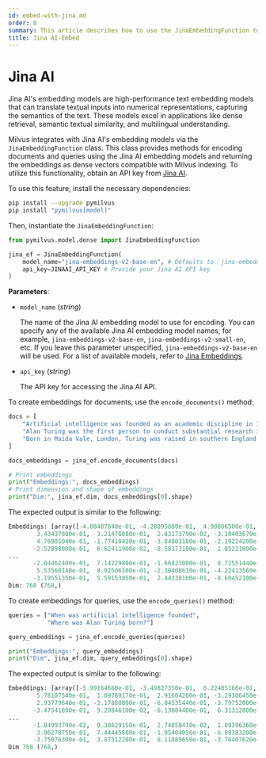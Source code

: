 ```yaml
---
id: embed-with-jina.md
order: 8
summary: This article describes how to use the JinaEmbeddingFunction to encode documents and queries using the Jina AI embedding model.
title: Jina AI-Embed
---
```


# Jina AI

Jina AI's embedding models are high-performance text embedding models that can translate textual inputs into numerical representations, capturing the semantics of the text. These models excel in applications like dense retrieval, semantic textual similarity, and multilingual understanding.

Milvus integrates with Jina AI's embedding models via the `JinaEmbeddingFunction` class. This class provides methods for encoding documents and queries using the Jina AI embedding models and returning the embeddings as dense vectors compatible with Milvus indexing. To utilize this functionality, obtain an API key from [Jina AI](https://jina.ai/embeddings/).

To use this feature, install the necessary dependencies:

```bash
pip install --upgrade pymilvus
pip install "pymilvus[model]"
```

Then, instantiate the `JinaEmbeddingFunction`:

```python
from pymilvus.model.dense import JinaEmbeddingFunction

jina_ef = JinaEmbeddingFunction(
    model_name="jina-embeddings-v2-base-en", # Defaults to `jina-embeddings-v2-base-en`
    api_key=JINAAI_API_KEY # Provide your Jina AI API key
)
```

__Parameters__:

- `model_name` (*string*)
  
  The name of the Jina AI embedding model to use for encoding. You can specify any of the available Jina AI embedding model names, for example, `jina-embeddings-v2-base-en`, `jina-embeddings-v2-small-en`, etc. If you leave this parameter unspecified, `jina-embeddings-v2-base-en` will be used. For a list of available models, refer to [Jina Embeddings](https://jina.ai/embeddings).

- `api_key` (*string*)
  
  The API key for accessing the Jina AI API.

To create embeddings for documents, use the `encode_documents()` method:

```python
docs = [
    "Artificial intelligence was founded as an academic discipline in 1956.",
    "Alan Turing was the first person to conduct substantial research in AI.",
    "Born in Maida Vale, London, Turing was raised in southern England.",
]

docs_embeddings = jina_ef.encode_documents(docs)

# Print embeddings
print("Embeddings:", docs_embeddings)
# Print dimension and shape of embeddings
print("Dim:", jina_ef.dim, docs_embeddings[0].shape)
```

The expected output is similar to the following:

```python
Embeddings: [array([-4.88487840e-01, -4.28095880e-01,  4.90086500e-01, -1.63274320e-01,
        3.43437800e-01,  3.21476880e-01,  2.83173790e-02, -3.10403670e-01,
        4.76985040e-01, -1.77410420e-01, -3.84803180e-01, -2.19224200e-01,
       -2.52898000e-01,  6.62411900e-02, -8.58173100e-01,  1.05221800e+00,
...
       -2.04462400e-01,  7.14229800e-01, -1.66823000e-01,  8.72551440e-01,
        5.53560140e-01,  8.92506300e-01, -2.39408610e-01, -4.22413560e-01,
       -3.19551350e-01,  5.59153850e-01,  2.44338100e-01, -8.60452100e-01])]
Dim: 768 (768,)
```

To create embeddings for queries, use the `encode_queries()` method:

```python
queries = ["When was artificial intelligence founded", 
           "Where was Alan Turing born?"]

query_embeddings = jina_ef.encode_queries(queries)

print("Embeddings:", query_embeddings)
print("Dim", jina_ef.dim, query_embeddings[0].shape)
```

The expected output is similar to the following:

```python
Embeddings: [array([-5.99164660e-01, -3.49827350e-01,  8.22405160e-01, -1.18632730e-01,
        5.78107540e-01,  1.09789170e-01,  2.91604200e-01, -3.29306450e-01,
        2.93779640e-01, -2.17880800e-01, -6.84535440e-01, -3.79752000e-01,
       -3.47541800e-01,  9.20846100e-02, -6.13804400e-01,  6.31312800e-01,
...
       -1.84993740e-02,  9.38629150e-01,  2.74858470e-02,  1.09396360e+00,
        3.96270750e-01,  7.44445800e-01, -1.95404050e-01, -6.08383200e-01,
       -3.75076300e-01,  3.87512200e-01,  8.11889650e-01, -3.76407620e-01])]
Dim 768 (768,)
```
